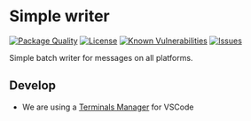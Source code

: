 # Simple writer

<!--Badges-->

 [![Package Quality](https://packagequality.com/shield/writer.svg)](https://packagequality.com/#?package=writer)
 [![License](https://img.shields.io/github/license/hejny/writer.svg?style=flat)](https://raw.githubusercontent.com/hejny/writer/master/LICENSE)
 [![Known Vulnerabilities](https://snyk.io/test/github/hejny/writer/badge.svg)](https://snyk.io/test/github/hejny/writer)
 [![Issues](https://img.shields.io/github/issues/hejny/writer.svg?style=flat)](https://github.com/hejny/writer/issues)

<!--/Badges-->

Simple batch writer for messages on all platforms.

## Develop

- We are using a [Terminals Manager](https://marketplace.visualstudio.com/items?itemName=fabiospampinato.vscode-terminals) for VSCode
